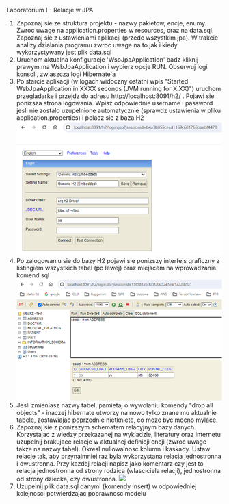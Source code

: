 ﻿Laboratorium I - Relacje w JPA

1. Zapoznaj sie ze struktura projektu - nazwy pakietow, encje, enumy. Zwroc uwage na application.properties w resources, oraz na data.sql. Zapoznaj sie z ustawieniami aplikacji (przede wszystkim jpa). W trakcie analizy dzialania programu zwroc uwage na to jak i kiedy wykorzystywany jest plik data.sql
2. Uruchom aktualna konfiguracje 'WsbJpaApplication' badz kliknij prawym ma WsbJpaApplication i wybierz opcje RUN. Obserwuj logi konsoli, zwlaszcza logi Hibernate'a
3. Po starcie aplikacji (w logach widoczny ostatni wpis "Started WsbJpaApplication in XXXX seconds (JVM running for X.XX)") uruchom przegladarke i przejdz do adresu http://localhost:8091/h2/ . Pojawi sie ponizsza strona logowania. Wpisz odpowiednie username i password jesli nie zostalo uzupelnione automatycznie (sprawdz ustawienia w pliku application.properties) i polacz sie z baza H2
![](H2_console.png)
4. Po zalogowaniu sie do bazy H2 pojawi sie ponizszy interfejs graficzny z listingiem wszystkich tabel (po lewej) oraz miejscem na wprowadzania komend sql
![](H2_console_tables.png)
5. Jesli zmieniasz nazwy tabel, pamietaj o wywolaniu komendy "drop all objects" - inaczej hibernate utworzy na nowo tylko znane mu aktualnie tabele, zostawiajac poprzednie nietkniete, co moze byc mocno mylace.
6. Zapoznaj sie z ponizszym schematem relacyjnym bazy danych. Korzystajac z wiedzy przekazanej na wykladzie, literatury oraz internetu uzupelnij brakujace relacje w aktualnej definicji encji (zwroc uwage takze na nazwy tabel). Okresl nullowalnosc kolumn i kaskady. 
Ustaw relacje tak, aby przynajmniej raz byla wykorzystana relacja jednostronna i dwustronna.
Przy kazdej relacji napisz jako komentarz czy jest to relacja jednostronna od strony rodzica (wlasciciela relacji), jednostronna od strony dziecka, czy dwustronna.
   ![](db_schema.png)
7. Uzupelnij plik data.sql danymi (komendy insert) w odpowiedniej kolejnosci potwierdzajac poprawnosc modelu
